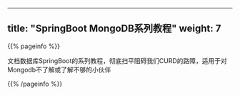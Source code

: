 
---
title: "SpringBoot MongoDB系列教程"
weight: 7
---

{{% pageinfo %}}

文档数据库SpringBoot的系列教程，彻底扫平阻碍我们CURD的路障，适用于对Mongodb不了解或了解不够的小伙伴

{{% /pageinfo %}}
